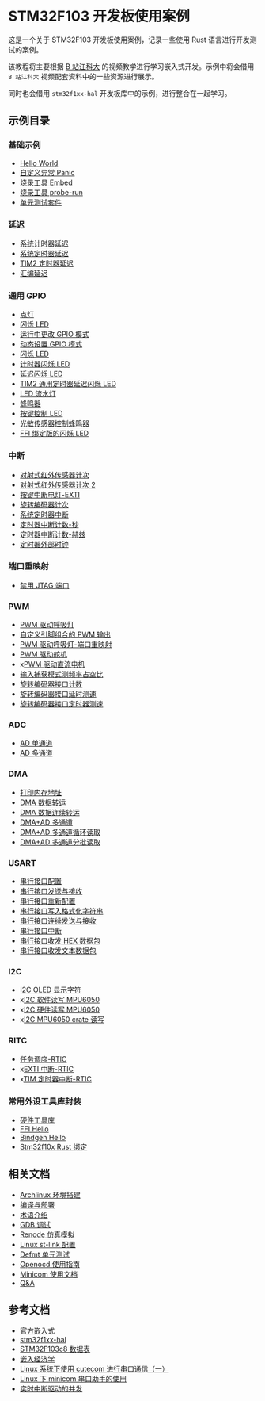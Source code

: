 # STM32F103 开发板使用案例

这是一个关于 STM32F103 开发板使用案例，记录一些使用 Rust 语言进行开发测试的案例。

该教程将主要根据 [B 站江科大](https://www.bilibili.com/video/BV1th411z7sn?p=1&vd_source=c459b4f4f90bc42bb5ddb5baf12e1bc7) 的视频教学进行学习嵌入式开发。示例中将会借用 `B 站江科大` 视频配套资料中的一些资源进行展示。

同时也会借用 `stm32f1xx-hal` 开发板库中的示例，进行整合在一起学习。

## 示例目录

### 基础示例

- [Hello World](./app/basic/helloworld)
- [自定义异常 Panic](./app/basic/panics)
- [烧录工具 Embed](./app/basic/flash_tool_embed)
- [烧录工具 probe-run](./app/basic/flash_tool_defmt)
- [单元测试套件](./app/basic/unit_testsuite)

### 延迟

- [系统计时器延迟](./app/delay/syst_timer_delay)
- [系统定时器延迟](./app/delay/syst_delay)
- [TIM2 定时器延迟](./app/delay/tim2_delay)
- [汇编延迟](./app/delay/asm_delay)

### 通用 GPIO

- [点灯](./app/general_gpio/turns_user_led)
- [闪烁 LED](./app/general_gpio/blinky)
- [运行中更改 GPIO 模式](./app/general_gpio/multi_mode_gpio)
- [动态设置 GPIO 模式](./app/general_gpio/dynamic_gpio)
- [闪烁 LED](./app/general_gpio/blinky)
- [计时器闪烁 LED](./app/general_gpio/timer_blinky)
- [延迟闪烁 LED](./app/general_gpio/delay_blinky)
- [TIM2 通用定时器延迟闪烁 LED](./app/general_gpio/tim2_timer_delay_blinky)
- [LED 流水灯](./app/general_gpio/led_flow_light)
- [蜂鸣器](./app/general_gpio/buzzer)
- [按键控制 LED](./app/general_gpio/key_control_led)
- [光敏传感器控制蜂鸣器](./app/general_gpio/light_sensor_control_buzzer)
- [FFI 绑定版的闪烁 LED](./app/general_gpio/ffi-blinky)

### 中断

- [对射式红外传感器计次](./app/interrupt/opposing_infrared_sensor_count)
- [对射式红外传感器计次 2](./app/interrupt/opposing_infrared_sensor_count2)
- [按键中断电灯-EXTI](./app/interrupt/key_control_led_exti)
- [旋转编码器计次](./app/interrupt/rotary_encoder_count)
- [系统定时器中断](./app/interrupt/sys_timer_interrupt)
- [定时器中断计数-秒](./app/interrupt/timer_interrupt_count_by_seces)
- [定时器中断计数-赫兹](./app/interrupt/timer_interrupt_count_by_hz)
- [定时器外部时钟](./app/interrupt/timer_external_clock)

### 端口重映射

- [禁用 JTAG 端口](./app/port_remap/disable_jtag_ports)

### PWM

- [PWM 驱动呼吸灯](./app/pwm/pwm_led)
- [自定义引脚组合的 PWM 输出](./app/pwm/pwm_custom)
- [PWM 驱动呼吸灯-端口重映射](./app/pwm/pwm_led_remap)
- [PWM 驱动舵机](./app/pwm/pwm_driven_servo)
- x[PWM 驱动直流电机](./app/pwm/pwm_driven_motor)
- [输入捕获模式测频率占空比](./app/pwm/pwm_input_capture_freq_duty_cycle)
- [旋转编码器接口计数](./app/pwm/pwm_rotary_encoder_count)
- [旋转编码器接口延时测速](./app/pwm/pwm_rotary_encoder_speed)
- [旋转编码器接口定时器测速](./app/pwm/pwm_rotary_encoder_timer_speed)

### ADC

- [AD 单通道](./app/adc/ad_single_channel)
- [AD 多通道](./app/adc/ad_multichannel)

### DMA

- [打印内存地址](./app/dma/print_memory_address)
- [DMA 数据转运](./app/dma/dma_data_transfer)
- [DMA 数据连续转运](./app/dma/dma_data_continuous_transfer)
- [DMA+AD 多通道](./app/dma/scan_dma_and_ad_multichannel)
- [DMA+AD 多通道循环读取](./app/dma/scan_dma_and_ad_multichannel_loop)
- [DMA+AD 多通道分批读取](./app/dma/scan_dma_and_ad_multichannel_peek)

### USART

- [串行接口配置](./app/usart/serial_config)
- [串行接口发送与接收](./app/usart/serial_tx_and_rx)
- [串行接口重新配置](./app/usart/serial_reconfigure)
- [串行接口写入格式化字符串](./app/usart/serial_fmt)
- [串行接口连续发送与接收](./app/usart/serial_continuous_tx_and_rx)
- [串行接口中断](./app/usart/serial_interrupt_idle)
- [串行接口收发 HEX 数据包](./app/usart/serial_hex_packet)
- [串行接口收发文本数据包](./app/usart/serial_text_packet)

### I2C

- [I2C OLED 显示字符](./app/i2c/i2c_oled_show_character)
- x[I2C 软件读写 MPU6050 ](./app/i2c/i2c_soft_mpu6050)
- x[I2C 硬件读写 MPU6050 ](./app/i2c/i2c_hard_mpu6050)
- x[I2C MPU6050 crate 读写 ](./app/i2c/i2c_mpu6050_crate)

### RITC

- [任务调度-RTIC](./app/rtic/spawn_task_rtic)
- x[EXTI 中断-RTIC](./app/rtic/exti_rtic)
- x[TIM 定时器中断-RTIC](./app/rtic/timer_interrupt_rtic)

### 常用外设工具库封装

- [硬件工具库](./core/hardware)
- [FFI Hello](./core/ffi_hello)
- [Bindgen Hello](./core/bindgen_hello)
- [Stm32f10x Rust 绑定](./core/stm32f10x_rs)

## 相关文档

- [Archlinux 环境搭建](./docs/Archlinux环境搭建.md)
- [编译与部署](./docs/编译与部署.md)
- [术语介绍](./docs/术语介绍.md)
- [GDB 调试](./docs/GDB调试.md)
- [Renode 仿真模拟](./docs/Renode仿真模拟.md)
- [Linux st-link 配置](./docs/Linux%20st-link配置.md)
- [Defmt 单元测试](./docs/Defmt%20单元测试.md)
- [Openocd 使用指南](./docs/Openocd使用指南.md)
- [Minicom 使用文档](./docs/Minicom使用文档.md)
- [Q&A](./docs/Q&A.md)

## 参考文档

- [官方嵌入式](https://www.rust-lang.org/zh-CN/what/embedded)
- [stm32f1xx-hal](https://github.com/stm32-rs/stm32f1xx-hal)
- [STM32F103c8 数据表](https://www.st.com/resource/en/datasheet/cd00161566.pdf)
- [嵌入经济学](https://docs.rust-embedded.org/embedonomicon/)
- [Linux 系统下使用 cutecom 进行串口通信（一）](https://zhuanlan.zhihu.com/p/371813518)
- [Linux 下 minicom 串口助手的使用](https://www.cnblogs.com/xingboy/p/16538932.html)
- [实时中断驱动的并发](https://rtic.rs/2/book/en/)
